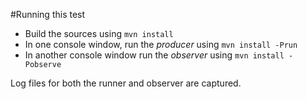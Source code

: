 #Running this test

* Build the sources using `mvn install`
* In one console window, run the _producer_ using `mvn install -Prun`
* In another console window run the _observer_ using `mvn install -Pobserve`

Log files for both the runner and observer are captured.
